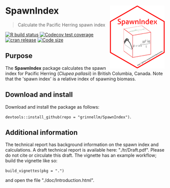 # SpawnIndex <img src='sticker/sticker.png' align="right" height="200"/>

> Calculate the Pacific Herring spawn index

[![R build status](https://github.com/grinnellm/SpawnIndex/workflows/R-CMD-check/badge.svg)](https://github.com/grinnellm/SpawnIndex/actions)
[![Codecov test coverage](https://codecov.io/gh/grinnellm/SpawnIndex/branch/master/graph/badge.svg)](https://codecov.io/gh/grinnellm/SpawnIndex)
[![cran release](https://www.r-pkg.org/badges/version/SpawnIndex?color=blue)](https://cran.r-project.org/package=SpawnIndex)
[![Code size](https://img.shields.io/github/languages/code-size/grinnellm/SpawnIndex.svg)](https://github.com/grinnellm/SpawnIndex)

## Purpose

The **SpawnIndex** package calculates the spawn index for Pacific Herring
(*Clupea pallasii*) in British Columbia, Canada.
Note that the 'spawn index' is a relative index of spawning biomass.

## Download and install

Download and install the package as follows:

`devtools::install_github(repo = "grinnellm/SpawnIndex")`.

## Additional information

The technical report has background information on the spawn index and calculations.
A draft technical report is available here: "./tr/Draft.pdf".
Please do not cite or circulate this draft.
The vignette has an example workflow; build the vignette like so:

`build_vignettes(pkg = ".")`

and open the file "./doc/Introduction.html".
